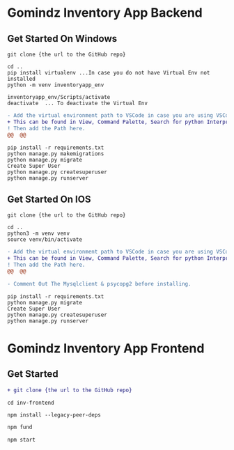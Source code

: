 # Gomindz Inventory App Backend

## Get Started On Windows

```
git clone {the url to the GitHub repo}
```

```
cd ..
pip install virtualenv ...In case you do not have Virtual Env not installed
python -m venv inventoryapp_env
```

```
inventoryapp_env/Scripts/activate
deactivate  ... To deactivate the Virtual Env
```

```diff
- Add the virtual environment path to VSCode in case you are using VSCode
+ This can be found in View, Command Palette, Search for python Interpreter.
! Then add the Path here.
@@  @@
```

```
pip install -r requirements.txt
python manage.py makemigrations
python manage.py migrate
Create Super User
python manage.py createsuperuser
python manage.py runserver
```


## Get Started On IOS

```
git clone {the url to the GitHub repo}
```

```
cd ..
python3 -m venv venv
source venv/bin/activate
```

```diff
- Add the virtual environment path to VSCode in case you are using VSCode
+ This can be found in View, Command Palette, Search for python Interpreter.
! Then add the Path here.
@@  @@
```

```diff
- Comment Out The Mysqlclient & psycopg2 before installing.
```

```
pip install -r requirements.txt
python manage.py migrate
Create Super User
python manage.py createsuperuser
python manage.py runserver
```







# Gomindz Inventory App Frontend

## Get Started

```diff
+ git clone {the url to the GitHub repo}
```

```
cd inv-frontend
```

```diff
npm install --legacy-peer-deps
```

```diff
npm fund
```

```diff
npm start
```
